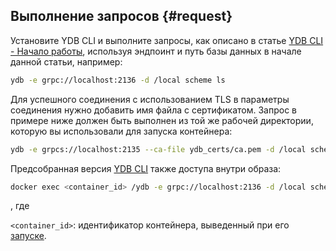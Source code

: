## Выполнение запросов {#request}

Установите YDB CLI и выполните запросы, как описано в статье [YDB CLI - Начало работы](../../../cli.md), используя эндпоинт и путь базы данных в начале данной статьи, например:

```bash
ydb -e grpc://localhost:2136 -d /local scheme ls
```

Для успешного соединения с использованием TLS в параметры соединения нужно добавить имя файла с сертификатом. Запрос в примере ниже должен быть выполнен из той же рабочей директории, которую вы использовали для запуска контейнера:

```bash
ydb -e grpcs://localhost:2135 --ca-file ydb_certs/ca.pem -d /local scheme ls
```

Предсобранная версия [YDB CLI](../../../../reference/ydb-cli/index.md) также доступа внутри образа:

```bash
docker exec <container_id> /ydb -e grpc://localhost:2136 -d /local scheme ls
```

, где

`<container_id>`: идентификатор контейнера, выведенный при его [запуске](#start).